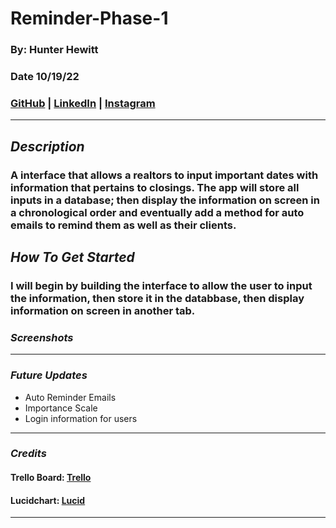 # Reminder-Phase-1

### By: Hunter Hewitt

### Date 10/19/22

### [GitHub](https://github.com/HunterHewitt1) | [LinkedIn](https://www.linkedin.com/in/hunter-hewitt-03ba38223/) | [Instagram](https://www.instagram.com/thehunterhewitt/)

---

## **_Description_**

### A interface that allows a realtors to input important dates with information that pertains to closings. The app will store all inputs in a database; then display the information on screen in a chronological order and eventually add a method for auto emails to remind them as well as their clients.

## **_How To Get Started_**

### I will begin by building the interface to allow the user to input the information, then store it in the databbase, then display information on screen in another tab.

### **_Screenshots_**

---

### **_Future Updates_**

- Auto Reminder Emails
- Importance Scale
- Login information for users

---

### **_Credits_**

#### Trello Board: [Trello](https://trello.com/b/xcjPwOVw/reminder-database)

#### Lucidchart: [Lucid](https://lucid.app/lucidchart/d995a123-c2a6-4cbc-b634-34f381d9ef09/edit?beaconFlowId=D6636A5957384807&invitationId=inv_61ca9824-6950-4da4-a8a3-1aa02605e31f&page=0_0#)

---

